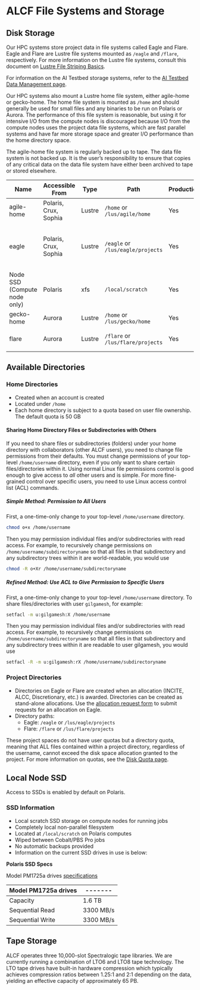 # ALCF File Systems and Storage

<!-- ### Home
A Lustre file system residing on a DDN AI-400X NVMe Flash platform. It has 24 NVMe drives with 7 TB each, providing 123 TB of usable space. It provides 8 Object Storage Targets and 4 Metadata Targets.

### Eagle
A Lustre file system residing on an HPE ClusterStor E1000 platform equipped with 100 Petabytes of usable capacity across 8,480 disk drives. This ClusterStor platform provides 160 Object Storage Targets and 40 Metadata Targets with an aggregate data transfer rate of 650 GB/s. The primary use of Eagle is data sharing with the research community. Eagle has community sharing capabilities which allow PIs to [share their project data with external collaborators](../acdc/eagle-data-sharing.md) using Globus. Eagle can also be used for compute campaign storage.

Also see [ALCF Data Policies](../../policies/data-and-software-policies/data-policy.md) and [Data Transfer](../data-transfer/using-globus.md). -->

## Disk Storage

Our HPC systems store project data in file systems called Eagle and Flare. Eagle and Flare are Lustre file systems mounted as `/eagle` and `/flare`, respectively. For more information on the Lustre file systems, consult this document on [Lustre File Striping Basics](https://www.alcf.anl.gov/support-center/training-assets/file-systems-and-io-performance).

For information on the AI Testbed storage systems, refer to the [AI Testbed Data Management page](../../ai-testbed/data-management/data-management-overview.md).

Our HPC systems also mount a Lustre home file system, either agile-home or gecko-home. The home file system is mounted as `/home` and should generally be used for small files and any binaries to be run on Polaris or Aurora. The performance of this file system is reasonable, but using it for intensive I/O from the compute nodes is discouraged because I/O from the compute nodes uses the project data file systems, which are fast parallel systems and have far more storage space and greater I/O performance than the home directory space.

The agile-home file system is regularly backed up to tape. The data file system is not backed up. It is the user’s responsibility to ensure that copies of any critical data on the data file system have either been archived to tape or stored elsewhere.

| Name                                 | Accessible From | Type   | Path                              | Production | Backed-up | Usage                                                                  |
|--------------------------------------|-----------------|--------|-----------------------------------|------------|-----------|------------------------------------------------------------------------|
| agile-home                           | Polaris, Crux, Sophia         | Lustre | `/home` or `/lus/agile/home`      | Yes        | Yes       | General use                                                     |
| eagle                                | Polaris, Crux, Sophia         | Lustre | `/eagle` or `/lus/eagle/projects` | Yes        | No        | Community sharing via Globus; <br /> Intensive job output, large files |
| Node SSD <br /> (Compute node only)  | Polaris         | xfs    | `/local/scratch`                  | Yes        | No        | Local node scratch during run                                          |
| gecko-home                           | Aurora          | Lustre | `/home` or `/lus/gecko/home`      | Yes        | No        | General use                                                            |
| flare                                | Aurora          | Lustre | `/flare` or `/lus/flare/projects` | Yes        | No        | Intensive job output, large files |

## Available Directories

### Home Directories

- Created when an account is created
- Located under `/home`
- Each home directory is subject to a quota based on user file ownership. The default quota is 50 GB

#### Sharing Home Directory Files or Subdirectories with Others

If you need to share files or subdirectories (folders) under your home directory with collaborators (other ALCF users), you need to change file permissions from their defaults. You must change permissions of your top-level `/home/username` directory, even if you only want to share certain files/directories within it. Using normal Linux file permissions control is good enough to give access to *all* other users and is simple. For more fine-grained control over specific users, you need to use Linux access control list (ACL) commands.

##### Simple Method: Permission to All Users

First, a one-time-only change to your top-level `/home/username` directory.

```bash linenums="1"
chmod o+x /home/username
```

Then you may permission individual files and/or subdirectories with read access. For example, to recursively change permissions on `/home/username/subdirectoryname` so that all files in that subdirectory and any subdirectory trees within it are world-readable, you would use

```bash linenums="1"
chmod -R o+Xr /home/username/subdirectoryname
```

##### Refined Method: Use ACL to Give Permission to Specific Users

First, a one-time-only change to your top-level `/home/username` directory. To share files/directories with user `gilgamesh`, for example:

```bash linenums="1"
setfacl -m u:gilgamesh:X /home/username
```

Then you may permission individual files and/or subdirectories with read access. For example, to recursively change permissions on `/home/username/subdirectoryname` so that all files in that subdirectory and any subdirectory trees within it are readable to user gilgamesh, you would use

```bash linenums="1"
setfacl -R -m u:gilgamesh:rX /home/username/subdirectoryname
```

### Project Directories

- Directories on Eagle or Flare are created when an allocation (INCITE, ALCC, Discretionary, etc.) is awarded. Directories can be created as stand-alone allocations. Use the [allocation request form](https://my.alcf.anl.gov/accounts/#/allocationRequests) to submit requests for an allocation on Eagle. 
- Directory paths:
    - Eagle: `/eagle` or `/lus/eagle/projects`
    - Flare: `/flare` or `/lus/flare/projects`

These project spaces do not have user quotas but a directory quota, meaning that ALL files contained within a project directory, regardless of the username, cannot exceed the disk space allocation granted to the project. For more information on quotas, see the [Disk Quota page](disk-quota.md).

## Local Node SSD

Access to SSDs is enabled by default on Polaris.

### SSD Information

- Local scratch SSD storage on compute nodes for running jobs
- Completely local non-parallel filesystem
- Located at `/local/scratch` on Polaris computes
- Wiped between Cobalt/PBS Pro jobs
- No automatic backups provided
- Information on the current SSD drives in use is below:

**Polaris SSD Specs**

Model PM1725a drives [specifications](https://semiconductor.samsung.com/resources/brochure/Brochure_Samsung_PM1725a_NVMe_SSD_1805.pdf)

| Model PM1725a drives | -------         |
| ---------------------|-----------------|
| Capacity             | 1.6 TB          |
| Sequential Read      | 3300 MB/s       |
| Sequential Write     | 3300 MB/s       |

## Tape Storage
ALCF operates three 10,000-slot Spectralogic tape libraries. We are currently running a combination of LTO6 and LTO8 tape technology. The LTO tape drives have built-in hardware compression which typically achieves compression ratios between 1.25:1 and 2:1 depending on the data, yielding an effective capacity of approximately 65 PB.
<!-- todo: add link to HPSS -->
